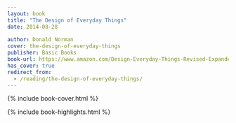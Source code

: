 ```yaml
---
layout: book
title: "The Design of Everyday Things"
date: 2014-08-28
 
author: Donald Norman
cover: the-design-of-everyday-things
publisher: Basic Books
book-url: https://www.amazon.com/Design-Everyday-Things-Revised-Expanded-ebook/dp/B00E257T6C/
has_cover: true
redirect_from:
  - /reading/the-design-of-everyday-things/
---
```

{% include book-cover.html %}

{% include book-highlights.html %}
